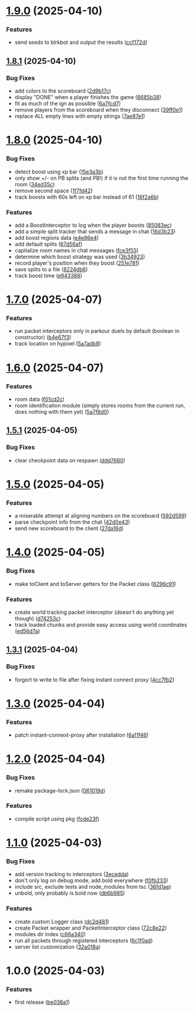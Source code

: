 # [1.9.0](https://github.com/Real-Parkour-Helper/pkdutils/compare/v1.8.1...v1.9.0) (2025-04-10)


### Features

* send seeds to blrkbot and output the results ([ccf172d](https://github.com/Real-Parkour-Helper/pkdutils/commit/ccf172d7687e83815b9f3a1857c8271e582af3e5))

## [1.8.1](https://github.com/Real-Parkour-Helper/pkdutils/compare/v1.8.0...v1.8.1) (2025-04-10)


### Bug Fixes

* add colors to the scoreboard ([2d9b17c](https://github.com/Real-Parkour-Helper/pkdutils/commit/2d9b17c8a8826cf8bb2cacb012af4b5ed979e175))
* display "DONE" when a player finishes the game ([8685b38](https://github.com/Real-Parkour-Helper/pkdutils/commit/8685b3843aae9ab3a43febfdf668f321cbe340e1))
* fit as much of the ign as possible ([6a7fcd7](https://github.com/Real-Parkour-Helper/pkdutils/commit/6a7fcd79de5cfb4280d34af170a2b860b6ce82cc))
* remove players from the scoreboard when they disconnect ([39ff0e1](https://github.com/Real-Parkour-Helper/pkdutils/commit/39ff0e180563c36609887cecb6f97698cfa4b4e0))
* replace ALL empty lines with empty strings ([7ae87e1](https://github.com/Real-Parkour-Helper/pkdutils/commit/7ae87e12e45acfc8a293869498e7170026a5afc2))

# [1.8.0](https://github.com/Real-Parkour-Helper/pkdutils/compare/v1.7.0...v1.8.0) (2025-04-10)


### Bug Fixes

* detect boost using xp bar ([15e3a3b](https://github.com/Real-Parkour-Helper/pkdutils/commit/15e3a3b68e257bfbcba5737bf929d7fcaf033b69))
* only show +/- on PB splits (and PB!) if it is not the first time running the room ([34ed35c](https://github.com/Real-Parkour-Helper/pkdutils/commit/34ed35c4f572d6d30d93ed12ac9abf11042f3cb9))
* remove second space ([1f7fd42](https://github.com/Real-Parkour-Helper/pkdutils/commit/1f7fd4249f42a8a79e9dc56824fda8c5095b7854))
* track boosts with 60s left on xp bar instead of 61 ([16f2a6b](https://github.com/Real-Parkour-Helper/pkdutils/commit/16f2a6baee3a57eefd6e7b6ee1309abdadbee113))


### Features

* add a BoostInterceptor to log when the player boosts ([85083ec](https://github.com/Real-Parkour-Helper/pkdutils/commit/85083ec7cde90e85ca4ff8e28b87d15ff722a20f))
* add a simple split tracker that sends a message in chat ([16d3b23](https://github.com/Real-Parkour-Helper/pkdutils/commit/16d3b233b867cd6e99617ab184918c3384f68e54))
* add boost regions data ([e4e86e4](https://github.com/Real-Parkour-Helper/pkdutils/commit/e4e86e4eb7b47336e7f07de569d4d4aa12b41742))
* add default splits ([67d56af](https://github.com/Real-Parkour-Helper/pkdutils/commit/67d56af6ce2bdf4ec3889f87a2c5b4f7cfa0f3ac))
* capitalize room names in chat messages ([fce3f55](https://github.com/Real-Parkour-Helper/pkdutils/commit/fce3f55c3c1fac8838a6a9ca18e225da2638da03))
* determine which boost strategy was used ([3b34923](https://github.com/Real-Parkour-Helper/pkdutils/commit/3b34923306e7bc7eaed59e7d10d6ff1735e433ee))
* record player's position when they boost ([251e781](https://github.com/Real-Parkour-Helper/pkdutils/commit/251e781029ac5392e55233ba171732bb020f6c3f))
* save splits to a file ([8224db6](https://github.com/Real-Parkour-Helper/pkdutils/commit/8224db6037fe30c9f8e675d33218bd2a91dbc83c))
* track boost time ([e943388](https://github.com/Real-Parkour-Helper/pkdutils/commit/e9433885e8133c9ebdc382dea7b853fcb251ea94))

# [1.7.0](https://github.com/Real-Parkour-Helper/pkdutils/compare/v1.6.0...v1.7.0) (2025-04-07)


### Features

* run packet interceptors only in parkour duels by default (boolean in constructor) ([b4e67f3](https://github.com/Real-Parkour-Helper/pkdutils/commit/b4e67f38ff0b4e32bb1dd53d932025949b3f67c7))
* track location on hypixel ([5a7adb8](https://github.com/Real-Parkour-Helper/pkdutils/commit/5a7adb809cc296f4bf888c364f8356c4a1c67513))

# [1.6.0](https://github.com/Real-Parkour-Helper/pkdutils/compare/v1.5.1...v1.6.0) (2025-04-07)


### Features

* room data ([f01cd2c](https://github.com/Real-Parkour-Helper/pkdutils/commit/f01cd2c60f75f7c44bf37c3d2375684cb1c4e9c0))
* room identification module (simply stores rooms from the current run, does nothing with them yet) ([5a7f8d0](https://github.com/Real-Parkour-Helper/pkdutils/commit/5a7f8d0e676a93399fcc809c3443b8be69cbf1fa))

## [1.5.1](https://github.com/Real-Parkour-Helper/pkdutils/compare/v1.5.0...v1.5.1) (2025-04-05)


### Bug Fixes

* clear checkpoint data on respawn ([ddd7660](https://github.com/Real-Parkour-Helper/pkdutils/commit/ddd76609f02368303822476262e9d450e172f254))

# [1.5.0](https://github.com/Real-Parkour-Helper/pkdutils/compare/v1.4.0...v1.5.0) (2025-04-05)


### Features

* a miserable attempt at aligning numbers on the scoreboard ([592d599](https://github.com/Real-Parkour-Helper/pkdutils/commit/592d5999547ce849804e9801ba696fc09979af26))
* parse checkpoint info from the chat ([42d0e43](https://github.com/Real-Parkour-Helper/pkdutils/commit/42d0e43c15b82e230e2ed86b8d613a15622e1d18))
* send new scoreboard to the client ([27da16d](https://github.com/Real-Parkour-Helper/pkdutils/commit/27da16ddfcf81e07167e47195af08c158e36646f))

# [1.4.0](https://github.com/Real-Parkour-Helper/pkdutils/compare/v1.3.1...v1.4.0) (2025-04-05)


### Bug Fixes

* make toClient and toServer getters for the Packet class ([8296c91](https://github.com/Real-Parkour-Helper/pkdutils/commit/8296c913ac35226013d8236c496646623fee741b))


### Features

* create world tracking packet interceptor (doesn't do anything yet though) ([d74253c](https://github.com/Real-Parkour-Helper/pkdutils/commit/d74253c66657136a54fb31da8028e3fd5c7f93a9))
* track loaded chunks and provide easy access using world coordinates ([ed56d7a](https://github.com/Real-Parkour-Helper/pkdutils/commit/ed56d7a45c1919e770c66bf0fce01766b87f3882))

## [1.3.1](https://github.com/Real-Parkour-Helper/pkdutils/compare/v1.3.0...v1.3.1) (2025-04-04)


### Bug Fixes

* forgort to write to file after fixing instant connect proxy ([4cc7fb2](https://github.com/Real-Parkour-Helper/pkdutils/commit/4cc7fb2892a4888db92132d0b71004a6f8a3f7a5))

# [1.3.0](https://github.com/Real-Parkour-Helper/pkdutils/compare/v1.2.0...v1.3.0) (2025-04-04)


### Features

* patch instant-connext-proxy after installation ([6a11f46](https://github.com/Real-Parkour-Helper/pkdutils/commit/6a11f46af575fbeab80b03b53da65f704faca167))

# [1.2.0](https://github.com/Real-Parkour-Helper/pkdutils/compare/v1.1.0...v1.2.0) (2025-04-04)


### Bug Fixes

* remake package-lock.json ([061019d](https://github.com/Real-Parkour-Helper/pkdutils/commit/061019d525241ac7c292ce53105beb2eda62b279))


### Features

* compile script using pkg ([fcde23f](https://github.com/Real-Parkour-Helper/pkdutils/commit/fcde23ff8078931a535d6c19b70a853a75e71b7f))

# [1.1.0](https://github.com/Real-Parkour-Helper/pkdutils/compare/v1.0.0...v1.1.0) (2025-04-03)


### Bug Fixes

* add version tracking to interceptors ([3ecedda](https://github.com/Real-Parkour-Helper/pkdutils/commit/3ecedda29995d44f85f49ca7e836b747b7056828))
* don't only log on debug mode, add bold everywhere ([f0fb233](https://github.com/Real-Parkour-Helper/pkdutils/commit/f0fb233cb7d971a15fd72714194aba50251ea7f9))
* include src, exclude tests and node_modules from tsc ([36fd1ae](https://github.com/Real-Parkour-Helper/pkdutils/commit/36fd1ae1e556352b7360d109bab679952431ee5d))
* unbold, only probably is bold now ([db6b985](https://github.com/Real-Parkour-Helper/pkdutils/commit/db6b9858e5f1fc53394bb7b975ffd24f31649ce8))


### Features

* create custom Logger class ([dc2d481](https://github.com/Real-Parkour-Helper/pkdutils/commit/dc2d48117c1f65c4f96e42abbcc463c645be9875))
* create Packet wrapper and PacketInterceptor class ([72c8e22](https://github.com/Real-Parkour-Helper/pkdutils/commit/72c8e226993edbc1173f150bb35c26535c1a3cc6))
* modules dir index ([c66a340](https://github.com/Real-Parkour-Helper/pkdutils/commit/c66a34081db3e6b80e760de09786575ea172a7a2))
* run all packets through registered interceptors ([6c1f0ad](https://github.com/Real-Parkour-Helper/pkdutils/commit/6c1f0ad527d3608b65696d75129e7edc38fa2b7c))
* server list customization ([32a018a](https://github.com/Real-Parkour-Helper/pkdutils/commit/32a018ad3b62c0a139d0adfe12e605fdc373dfda))

# 1.0.0 (2025-04-03)


### Features

* first release ([be038a1](https://github.com/Real-Parkour-Helper/pkdutils/commit/be038a11830aa1b153bda919edc1994271601da9))
